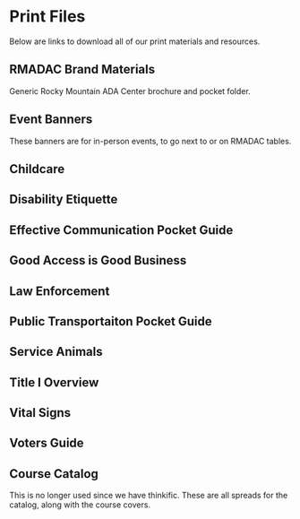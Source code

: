 # Print Files
Below are links to download all of our print materials and resources.

## RMADAC Brand Materials

Generic Rocky Mountain ADA Center brochure and pocket folder.
<FileDownload :downloads='rmadac' />


## Event Banners

These banners are for in-person events, to go next to or on RMADAC tables.

<FileDownload :downloads='banners' />

## Childcare

<FileDownload :downloads='childCare' />


## Disability Etiquette

<FileDownload :downloads='etiquette' />


## Effective Communication Pocket Guide

<FileDownload :downloads='effective' />


## Good Access is Good Business

<FileDownload :downloads='access' />


## Law Enforcement

<FileDownload :downloads='law' />
<FileDownload :downloads='law-signs' />

## Public Transportaiton Pocket Guide

<FileDownload :downloads='transit' />

## Service Animals
<FileDownload :downloads='animals' />


## Title I Overview

<FileDownload :downloads='overview' />


## Vital Signs

<FileDownload :downloads='vital' />


## Voters Guide
<FileDownload :downloads='vote' />


## Course Catalog
This is no longer used since we have thinkific. These are all spreads for the catalog, along with the course covers.
<FileDownload :downloads='catlog' />


<script setup>
import FileDownload from '../../.vitepress/components/FileDownload.vue'

const banners = [
  {
    title: 'All Files',
    subtitle: 'View and download all files on dropbox',
    fileType: 'Dropbox',
    url: 'https://www.dropbox.com/scl/fo/faia9zos7qcef93cg9lpv/h?rlkey=hlzfzedc2xvjp41r1kcyes1yw&dl=0'
  },
  {
    title: 'Large Generic Banner',
    subtitle: 'Banner about the RMADAC',
    fileType: 'pdf',
    url: 'https://www.dropbox.com/scl/fi/ib58hzarifp6pyw88q6ee/Large-Generic-Banner-v3.2.pdf?rlkey=udzcn3awu92vl73y0jzmrceny&dl=0'
  },
  {
    title: 'Large Banner with Map',
    subtitle: 'Good Access is Good Business banner with map',
    fileType: 'pdf',
    url: 'https://www.dropbox.com/scl/fi/wlpdr1i24b3imx76gt986/large-banner-v3.2.pdf?rlkey=b06a3hnenbzu7m9oypnxq3cec&dl=0'
  },
  {
    title: 'Small Table Banner',
    subtitle: 'Generic RMADAC table banner',
    fileType: 'pdf',
    url: 'https://www.dropbox.com/scl/fi/0lg77j2o0jpmei70cljkt/small-banner-v3.2.pdf?rlkey=o9j5q2xzufbe5xwo2nes9lu2y&dl=0'
  }
]

const rmadac = [
  {
    title: 'RMADAC Brochure',
    subtitle: 'Brochure with print marks',
    fileType: 'Dropbox',
    url: 'https://www.dropbox.com/scl/fo/defirwzvtwy51r91sx5uq/h?rlkey=okwvjcujulyhl26pqz33wn89l&dl=0'
  },
  {
    title: 'RMADAC Pocket Folder',
    subtitle: 'Pocket Folder with print marks',
    fileType: 'Dropbox',
    url: 'https://www.dropbox.com/scl/fo/xebbnewtl891pcu2ei5cy/h?rlkey=pw4zn99ih1tgtircotb1gmv92&dl=0'
  }
]

const childCare = [
  {
    title: 'All Files',
    subtitle: 'View and download all files on dropbox',
    fileType: 'Dropbox',
    url: 'https://www.dropbox.com/scl/fo/p1nvoikkmcj03rjobhv7m/h?rlkey=wkekrrl1cvon4so7bt2tgfplm&dl=0'
  },
  {
    title: 'Childcare Q/A Pamphlet',
    subtitle: 'Download print files',
    fileType: 'pdf',
    url: 'https://www.dropbox.com/scl/fi/qblwc2glbng8q3qp14met/childcare_pamplet_qa-no_print_marks-v1.0.pdf?rlkey=md6bhtnx3ssj8rqv0d7i06v48&dl=0'
  },
  {
    title: 'Childcare Q/A Pamphlet - Print',
    subtitle: 'Download print files - with print marks',
    fileType: 'pdf',
    url: 'https://www.dropbox.com/scl/fi/i5swqb4v714we8sm4vw24/childcare_pamplet_qa-print-v1.0.pdf?rlkey=es6cdc58k6ezkod13a3u61p10&dl=0'
  },
  {
    title: 'Childcare Rights Brochure - Print',
    subtitle: 'Download print files - with print marks',
    fileType: 'pdf',
    url: 'https://www.dropbox.com/scl/fi/f47c4y1l3cblbr1smsg3v/Brochure-Childcare-Rights-v3.0.pdf?rlkey=gtm56qr9outqfxzv4ws7yh1ie&dl=0'
  }
]



const access = [
  {
    title: 'All Files',
    subtitle: 'View and download all files on dropbox',
    fileType: 'Dropbox',
    url: 'https://www.dropbox.com/scl/fo/xgn7ea6w3xh4u9v0g3v9v/h?rlkey=sndqvwmoroeqcgcg91waio5dg&dl=0'
  },
  {
    title: 'Good Access is Good Business',
    subtitle: 'Two sided half sheet',
    fileType: 'pdf',
    url: 'https://www.dropbox.com/scl/fi/9tq01z7yoyqhx5qu0oh5a/Good-Access-is-Good-Business-v3.0.pdf?rlkey=bko7g53ayx53psuh37n3iyk29&dl=0'
  },
  {
    title: 'Good Access is Good Business - Print',
    subtitle: 'Download print file - with print marks',
    fileType: 'pdf',
    url: 'https://www.dropbox.com/scl/fi/z5pm5bvfps7aqi10f83kq/Good-Access-is-Good-Business-print-marks-v3.0.pdf?rlkey=nxpesmqfb1rsle10262u6sa7b&dl=0'
  }
]

const effective = [
  {
    title: 'Effective Communication Pocket Guide',
    subtitle: 'Download print file - includes print marks',
    url: 'https://www.dropbox.com/scl/fi/fs872m37slsjpqr3pcx7d/Effective-Communication-Pocket-Guide-v3.0.pdf?rlkey=gj07rkvf0oqgxdme1bbdp05ys&dl=0'
  }
]


const etiquette = [
  {
    title: 'Disability Etiquette Tips - Print',
    subtitle: 'Download print files - with print marks',
    fileType: 'pdf',
    url: 'https://www.dropbox.com/scl/fi/8nj11a5as87hwwppq5vmv/Etiquette-Tips-print-marks-v3.0.pdf?rlkey=u1i9dfe4zv6xo3u7ry6dxnzzq&dl=0'
  },
  {
    title: 'Disability Etiquette tips',
    subtitle: 'Two sided half-sheet with tips',
    fileType: 'pdf',
    url: 'https://www.dropbox.com/scl/fi/1sbgol7zcp4cehyqpm84b/Etiquette-Tips-v3.0.pdf?rlkey=aqx507obqpjyqxk0x8yd1ay2u&dl=0'
  }
]

const law = [
  {
    title: 'Law Enforcement Pocket Guide - Print',
    subtitle: 'Interacting with people with disabilities',
    fileType: 'pdf',
    url: 'https://www.dropbox.com/scl/fi/9ie03a1x8clkolrdc58oh/Law-Enforcement-4-Panel-Large-print-marks-v3.0.pdf?rlkey=ikkwmraoqju5333o63abbkre4&dl=0'
  },
  {
    title: 'Law Enforcement Pocket Guide',
    subtitle: 'Interacting with people with disabilities',
    fileType: 'pdf',
    url: 'https://www.dropbox.com/scl/fi/pv9htgwdkbnm29xi4xv7t/Law-Enforcement-4-Panel-Large-v3.0.pdf?rlkey=hf62nkpzh4h4g0w7edplfhxz9&dl=0'
  }
]

const law-signs = [
  {
    title: 'Signs of the Law',
    subtitle: 'Pocket guide with ASL signs for law enforcement',
    fileType: 'pdf',
    url: 'https://www.dropbox.com/scl/fi/tjqmpkbrlerkwzo1wocao/v1.0-Signs-of-the-LawPocket-Guide.pdf?rlkey=gq87skwpdvtppqkp7yfy19k20&st=7fwnkow0&dl=0'
  },
]

const transit = [
  {
    title: 'Public Transportation Pocket Guide',
    subtitle: 'ASL Signs for public transportation print guide',
    fileType: 'pdf',
    url: 'https://www.dropbox.com/scl/fi/8oxd3up4aroh8fdzhtpwk/Public-Transit-Pocket-Guide-v3.1.pdf?rlkey=7n9bg62wdve9gc71gcw3uksyh&dl=0'
  }
]

const animals = [
  {
    title: 'All Files',
    subtitle: 'View and download all files on dropbox',
    fileType: 'Dropbox',
    url: 'https://www.dropbox.com/scl/fo/e9nixjpr5pe0piej3y8su/h?rlkey=olcndh9ns49lxxz1o4bqhinr4&dl=0'
  },
  {
    title: 'Service Animal Storefront Window Cling',
    subtitle: 'Sticker for business windows',
    fileType: 'pdf',
    url: 'https://www.dropbox.com/scl/fi/lhb9et3ge5t9pjz0hione/Service-Animal-Cling-print-marks-v1.0.pdf?rlkey=8pm7virx4n0yif0ppoxwfccwk&dl=0'
  },
  {
    title: 'Service Animal Pocket Guide',
    subtitle: 'Pocket guide for service animals',
    fileType: 'pdf',
    url: 'https://www.dropbox.com/scl/fi/1dxvhwjxjbhbm8tcjaew0/Service-Animals-Pocket-Guide-print-marks-v3.0.pdf?rlkey=brya5m50mhwca7tqesemvq40u&dl=0'
  },
  {
    title: 'Service Animals in the Workplace Pocket Guide',
    subtitle: 'Pocket guide for service animals in the workplace',
    fileType: 'pdf',
    url: 'https://www.dropbox.com/scl/fi/ddm8f8lf4fo2fb5y61zf0/Service-Animals-in-Workplace-4-Panel-print-marks-v3.0.pdf?rlkey=qgetm523fej0zckoh4nqzugl8&dl=0'
  },
  {
    title: 'Service Animals Poster',
    subtitle: 'Service Animal FAQ poster',
    fileType: 'pdf',
    url: 'https://www.dropbox.com/scl/fi/96jg21aa2qx25za661qff/Service-Animals-Welcome-Poster-print-marks-v3.0.pdf?rlkey=izrhuxkehs10olpqudjkgqv79&dl=0'
  }
]

const overview = [
  {
    title: 'Title I Overview',
    subtitle: '4 panel brochure on ADA Title I',
    fileType: 'pdf',
    url: 'https://www.dropbox.com/scl/fi/0gxyxe2sph8952zz9fiij/v2.0-Title-I-Overview.pdf?rlkey=9df81kaidqe3h33jwiivbokft&dl=0'
  }
]

const vital = [
  {
    title: 'All Files',
    subtitle: 'View and download all files on dropbox',
    fileType: 'Dropbox',
    url: 'https://www.dropbox.com/scl/fo/vo16aksngqzd4ld7ai7vq/h?rlkey=0ifkyzmxhlajy34rp05crsh54&dl=0'
  },
  {
    title: 'Vital Signs Pocket Guide - Print',
    subtitle: 'Download print file - with print marks',
    fileType: 'pdf',
    url: 'https://www.dropbox.com/scl/fi/d6n9od74ard62rbgnuo93/Vital-Signs-Pocket-Guide-print-marks-v3.0.pdf?rlkey=z14hregd95e3xomjch7zkele5&dl=0'
  },
  {
    title: 'Vital Signs Poster',
    subtitle: 'Download print file',
    fileType: 'pdf',
    url: 'https://www.dropbox.com/scl/fi/ue7icz1xu88iitn6kn6wc/Vital-Signs-Poster-v3.0.pdf?rlkey=hc4rjxz4neae217oeptk7g3d8&dl=0'
  },
  {
    title: 'Vital Signs Poster - Print',
    subtitle: 'Download print file - with print marks',
    fileType: 'pdf',
    url: 'https://www.dropbox.com/scl/fi/o1crfd8lmtiahvle9875a/Vital-Signs-Poster-print-marks-v3.0.pdf?rlkey=gcjpb8cn3ro4l4sfk5uggsrbd&dl=0'
  }
]

const vote = [
  {
    title: 'Voters Guide Brochure - Print',
    subtitle: 'Download print files - with print marks',
    fileType: 'pdf',
    url: 'https://www.dropbox.com/scl/fi/721jmyqqc8os7rax6bzt4/Voters-Pocket-Guide-Print-Marks.pdf?rlkey=5nrt4pnptfkm7byg9i4u4iu3r&dl=0'
  }
]

const catalog = [
  {
    title: 'Course Catalog Print Files',
    subtitle: 'Download print files and spreads',
    fileType: 'Dropbox',
    url: 'https://www.dropbox.com/scl/fo/2n7gjzeahl03kll2033u7/h?rlkey=33rffvhwjk9v9vxst6dldpu7b&dl=0'
  },
  {
    title: 'Course Covers for web',
    subtitle: 'Just the covers for each course',
    fileType: 'Dropbox',
    url: 'https://www.dropbox.com/scl/fo/e0fkyixmmw4jx996o52xu/h?rlkey=9wmkjsfdvrq0tk6iukhi5o4np&dl=0'
  }
]
</script>
